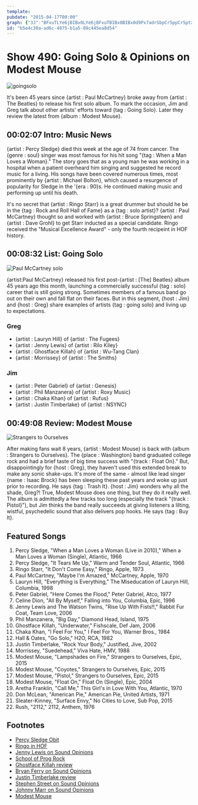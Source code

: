 ```yaml
---
template: 
pubdate: "2015-04-17T00:00"
graph: {"3J":"BFxuTLYe6jBIBx0LYe6jBFxuTBIBx0BIBx0d9Px7adrSbpCr5ppCr5ptxgy7S7H2apCr5padrSbtxgy7","E8":"r7yyAtxgy71ghPH6okKe82wm7JFDELNCAqHZAd7VBMSD4FVv8JQ8JCBt9uN5BLs68tr3RbL3OkFsap5oBAnmPKUZMF","29W":"JSyMXV5LUdBLAXiJSyMXJSyMXcMWLg4G3xfJSyMX4vgU5JSyMX4vgU5V5LUd4vgU597qip4vgU5BQsAMBHm1GBQsAM97qipX6cfd"}
id: "b5e4c30a-ad6c-4875-b1a5-89c445ea8d54"
---
```






# Show 490: Going Solo & Opinions on Modest Mouse

![goingsolo](https://static.soundopinions.org/images/2015/goingsolo_web.jpg)

It's been 45 years since {artist : Paul McCartney} broke away from {artist : The Beatles} to release his first solo album. To mark the occasion, Jim and Greg talk about other artists' efforts toward {tag : Going Solo}. Later they review the latest from {album : Modest Mouse}.



## 00:02:07 Intro: Music News

{artist : Percy Sledge} died this week at the age of 74 from cancer. The {genre : soul} singer was most famous for his hit song "{tag : When a Man Loves a Woman}." The story goes that as a young man he was working in a hospital when a patient overheard him singing and suggested he record music for a living. His songs have been covered numerous times, most prominently by {artist : Michael Bolton}, which caused a resurgence of popularity for Sledge in the '{era : 90}s. He continued making music and performing up until his death.

It's no secret that {artist : Ringo Starr} is a great drummer but should he be in the {tag : Rock and Roll Hall of Fame} as a {tag : solo artist}? {artist : Paul McCartney} thought so and worked with {artist : Bruce Springsteen} and {artist : Dave Grohl} to get Starr inducted as a special candidate. Ringo received the "Musical Excellence Award" - only the fourth recipeint in HOF history.



## 00:08:32 List: Going Solo

![Paul McCartney solo](https://static.soundopinions.org/assets/490/E80.jpg)

{artist:Paul McCartney} released his first post-{artist : [The] Beatles} album 45 years ago this month, launching a commercially successful {tag : solo} career that is still going strong. Sometimes members of a famous band go out on their own and fall flat on their faces. But in this segment, {host : Jim} and {host : Greg} share examples of artists {tag : going solo} and living up to expectations.


### Greg

- {artist : Lauryn Hill} of {artist : The Fugees}
- {artist : Jenny Lewis} of {artist : Rilo Kiley}
- {artist : Ghostface Killah} of {artist : Wu-Tang Clan}
- {artist : Morrissey} of {artist : The Smiths}


### Jim

- {artist : Peter Gabriel} of {artist : Genesis}
- {artist : Phil Manzanera} of {artist : Roxy Music}
- {artist : Chaka Khan} of {artist : Rufus}
- {artist : Justin Timberlake} of {artist : NSYNC}



## 00:49:08 Review: Modest Mouse

![Strangers to Ourselves](https://static.soundopinions.org/assets/490/29W0.jpg)

After making fans wait 8 years, {artist : Modest Mouse} is back with {album : Strangers to Ourselves}. The {place : Washington} band graduated college rock and had a brief taste of big time success with "{track : Float On}." But, disappointingly for {host : Greg}, they haven't used this extended break to make any sonic shake-ups. It's more of the same - almost like lead singer {name : Isaac Brock} has been sleeping these past years and woke up just prior to recording. He says {tag : Trash It}. {host : Jim} wonders why all the shade, Greg?! True, Modest Mouse does one thing, but they do it really well. The album is admittedly a few tracks too long (especially the track "{track : Pistol}"), but Jim thinks the band really succeeds at giving listeners a lilting, wistful, psychedelic sound that also delivers pop hooks. He says {tag : Buy It}.



## Featured Songs

1. Percy Sledge, "When a Man Loves a Woman (Live in 2010)," When a Man Loves a Woman (Single), Atlantic, 1966
2. Percy Sledge, "It Tears Me Up," Warm and Tender Soul, Atlantic, 1966
3. Ringo Starr, "It Don't Come Easy," Ringo, Apple, 1973
4. Paul McCartney, "Maybe I'm Amazed," McCartney, Apple, 1970
5. Lauryn Hill, "Everything is Everything," The Miseducation of Lauryn Hill, Columbia, 1998
6. Peter Gabriel, "Here Comes the Flood," Peter Gabriel, Atco, 1977
7. Celine Dion, "All By Myself," Falling into You, Columbia, Epic, 1996
8. Jenny Lewis and The Watson Twins, "Rise Up With Fists!!," Rabbit Fur Coat, Team Love, 2006
9. Phil Manzanera, "Big Day," Diamond Head, Island, 1975
10. Ghostface Killah, "Underwater," Fishscale, Def Jam, 2006
11. Chaka Khan, "I Feel For You," I Feel For You, Warner Bros., 1984
12. Hall & Oates, "Go Solo," H2O, RCA, 1982
13. Justin Timberlake, "Rock Your Body," Justified, Jive, 2002
14. Morrissey, "Suedehead," Viva Hate, HMV, 1988
15. Modest Mouse, "Lampshades on Fire," Strangers to Ourselves, Epic, 2015
16. Modest Mouse, "Coyotes," Strangers to Ourselves, Epic, 2015
17. Modest Mouse, "Pistol," Strangers to Ourselves, Epic, 2015
18. Modest Mouse, "Float On," Float On (Single), Epic, 2004
19. Aretha Franklin, "Call Me," This Girl's in Love With You, Atlantic, 1970
20. Don McLean, "American Pie," American Pie, United Artists, 1971
21. Sleater-Kinney, "Surface Envy," No Cities to Love, Sub Pop, 2015
22. Rush, "2112," 2112, Anthem, 1976



## Footnotes

- [Percy Sledge Obit](http://www.nytimes.com/2015/04/15/arts/music/percy-sledge-who-sang-when-a-man-loves-a-woman-dies-at-74.html)
- [Ringo in HOF](http://www.ctvnews.ca/entertainment/ringo-starr-to-become-last-beatle-to-be-inducted-into-rock-hall-of-fame-1.2324489)
- [Jenny Lewis on Sound Opinions](/show/19/)
- [School of Prog Rock](/show/207)
- [Ghostface Killah review](/show/20/#wutangclan)
- [Bryan Ferry on Sound Opinions](/show/395/)
- [Justin Timberlake review](/show/382/#justintimberlake)
- [Stephen Street on Sound Opinions](http://www.soundopinions.org/show/243)
- [Johnny Marr on Sound Opinions](http://www.soundopinions.org/show/399/#johnnymarr)
- [Modest Mouse](http://modestmouse.com/)